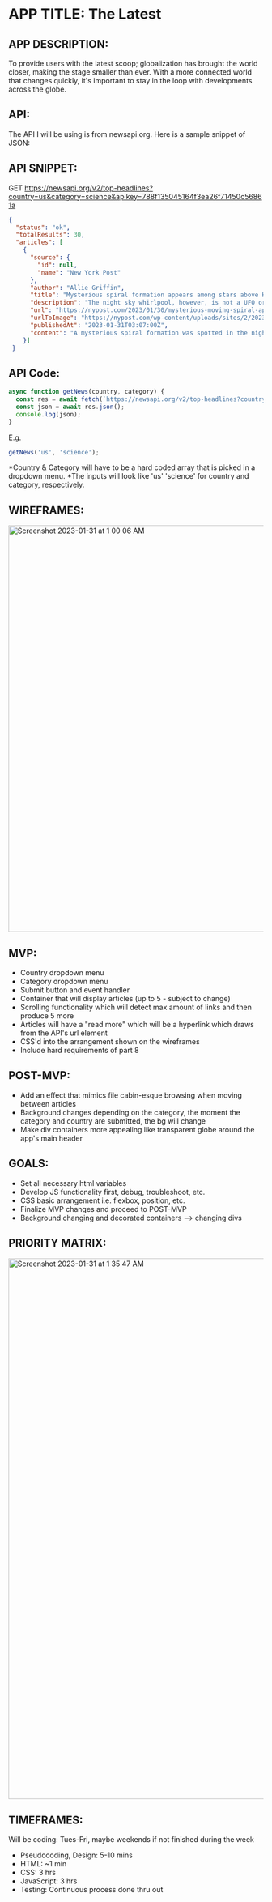 
# APP TITLE: The Latest

## APP DESCRIPTION: 
To provide users with the latest scoop; globalization has brought the world closer, making the stage smaller than ever. With a more connected world that changes quickly, it's important to stay in the loop with developments across the globe. 

## API: 
The API I will be using is from newsapi.org. Here is a sample snippet of JSON: 

## API SNIPPET: 
GET https://newsapi.org/v2/top-headlines?country=us&category=science&apikey=788f135045164f3ea26f71450c56861a

``` json 
{
  "status": "ok",
  "totalResults": 30,
  "articles": [
    {
      "source": {
        "id": null,
        "name": "New York Post"
      },
      "author": "Allie Griffin",
      "title": "Mysterious spiral formation appears among stars above Hawaii - New York Post ",
      "description": "The night sky whirlpool, however, is not a UFO or spaceship — but the work of billionaire Elon Musk.",
      "url": "https://nypost.com/2023/01/30/mysterious-moving-spiral-appears-among-stars-above-hawaii/",
      "urlToImage": "https://nypost.com/wp-content/uploads/sites/2/2023/01/sky-whirlpool-index.jpg?quality=75&strip=all&w=1024",
      "publishedAt": "2023-01-31T03:07:00Z",
      "content": "A mysterious spiral formation was spotted in the night sky above Hawaii earlier this month, sparking curiosity among observers.\r\nThe spectacle, initially spotted by an observatory in Mauna Kea on Jan… [+674 chars]"
    }]
 }
 ``` 
  
    
## API Code:

``` javascript
async function getNews(country, category) {
  const res = await fetch(`https://newsapi.org/v2/top-headlines?country=${country}&category=${category}&apikey=788f135045164f3ea26f71450c56861a`)
  const json = await res.json();
  console.log(json);
}
```
E.g.

``` javascript
getNews('us', 'science');
```

*Country & Category will have to be a hard coded array that is picked in a dropdown menu. 
*The inputs will look like 'us' 'science' for country and category, respectively.

## WIREFRAMES:
    
<img width="803" alt="Screenshot 2023-01-31 at 1 00 06 AM" src="https://user-images.githubusercontent.com/114048369/215678951-b3f42fbd-0774-47af-930b-a7ec794d5caa.png">

## MVP: 

* Country dropdown menu
* Category dropdown menu
* Submit button and event handler
* Container that will display articles (up to 5 - subject to change)
* Scrolling functionality which will detect max amount of links and then produce 5 more
* Articles will have a "read more" which will be a hyperlink which draws from the API's url element
* CSS'd into the arrangement shown on the wireframes
* Include hard requirements of part 8

## POST-MVP:

* Add an effect that mimics file cabin-esque browsing when moving between articles
* Background changes depending on the category, the moment the category and country are submitted, the bg will change
* Make div containers more appealing like transparent globe around the app's main header

## GOALS:

* Set all necessary html variables 
* Develop JS functionality first, debug, troubleshoot, etc.
* CSS basic arrangement i.e. flexbox, position, etc.
* Finalize MVP changes and proceed to POST-MVP
* Background changing and decorated containers --> changing divs

## PRIORITY MATRIX:

<img width="1068" alt="Screenshot 2023-01-31 at 1 35 47 AM" src="https://user-images.githubusercontent.com/114048369/215684835-f7c264b4-1971-4904-bef7-f5ec8bae3a30.png">

## TIMEFRAMES:

Will be coding: Tues-Fri, maybe weekends if not finished during the week

* Pseudocoding, Design: 5-10 mins
* HTML: ~1 min
* CSS: 3 hrs
* JavaScript: 3 hrs
* Testing: Continuous process done thru out
